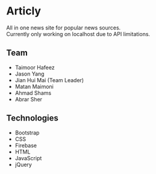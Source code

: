 # Articly
All in one news site for popular news sources. <br/>
Currently only working on localhost due to API limitations.

## Team
- Taimoor Hafeez
- Jason Yang
- Jian Hui Mai (Team Leader)
- Matan Maimoni
- Ahmad Shams
- Abrar Sher

## Technologies
- Bootstrap
- CSS
- Firebase
- HTML
- JavaScript
- jQuery
